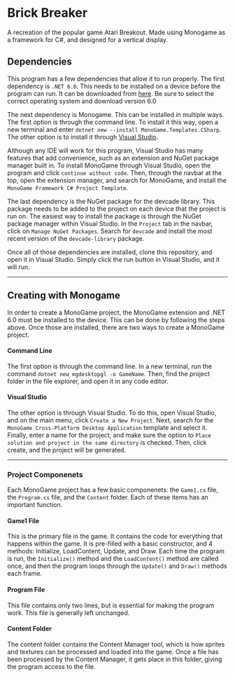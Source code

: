 # Brick Breaker

A recreation of the popular game Atari Breakout. Made using Monogame as a framework for C#, and designed for a vertical display.

## Dependencies
This program has a few dependencies that allow it to run properly. The first dependency is `.NET 6.0`. This needs to be installed on a device before the program can run. It can be downloaded from [here](https://dotnet.microsoft.com/en-us/). Be sure to select the correct operating system and download version 6.0

The next dependency is Monogame. This can be installed in multiple ways. The first option is through the command line. To install it this way, open a new terminal and enter `dotnet new --install MonoGame.Templates.CSharp`. The other option is to install it through [Visual Studio](https://visualstudio.microsoft.com/). 

Although any IDE will work for this program, Visual Studio has many features that add convenience, such as an extension and NuGet package manager built in. To install MonoGame through Visual Studio, open the program and click `continue without code`. Then, through the navbar at the top,  open the extension manager, and search for MonoGame, and install the `MonoGame Framework C# Project Template`.

The last dependency is the NuGet package for the devcade library. This package needs to be added to the project on each device that the project is run on. The easiest way to install the package is through the NuGet package manager within Visual Studio. In the `Project` tab in the navbar, click on `Manage NuGet Packages`. Search for `devcade` and install the most recent version of the `devcade-library` package.

Once all of those dependencies are installed, clone this repository, and open it in Visual Studio. Simply click the run button in Visual Studio, and it will run.

____

## Creating with Monogame

In order to create a MonoGame project, the MonoGame extension and .NET 6.0 must be installed to the device. This can be done by following the steps above. Once those are installed, there are two ways to create a MonoGame project.

#### Command Line

The first option is through the command line. In a new terminal, run the command `dotnet new mgdesktopgl -o GameName`. Then, find the project folder in the file explorer, and open it in any code editor.

#### Visual Studio

The other option is through Visual Studio. To do this, open Visual Studio, and on the main menu, click `Create a New Project`. Next, search for the `MonoGame Cross-Platform Desktop Application` template and select it. Finally, enter a name for the project, and make sure the option to `Place solution and project in the same directory` is checked. Then, click create, and the project will be generated.

____

### Project Componenets

Each MonoGame project has a few basic componenets: the `Game1.cs` file, the `Program.cs` file, and the `Content` folder. Each of these items has an important function.

#### Game1 File

This is the primary file in the game. It contains the code for everything that happens within the game. It is pre-filled with a basic constructor, and 4 methods: Initialize, LoadContent, Update, and Draw. Each time the program is run, the `Initialize()` method and the `LoadContent()` method are called once, and then the program loops through the `Update()` and `Draw()` methods each frame.

#### Program File

This file contains only two lines, but is essential for making the program work. This file is generally left unchanged.

#### Content Folder

The content folder contains the Content Manager tool, which is how sprites and textures can be processed and loaded into the game. Once a file has been processed by the Content Manager, it gets place in this folder, giving the program access to the file.
